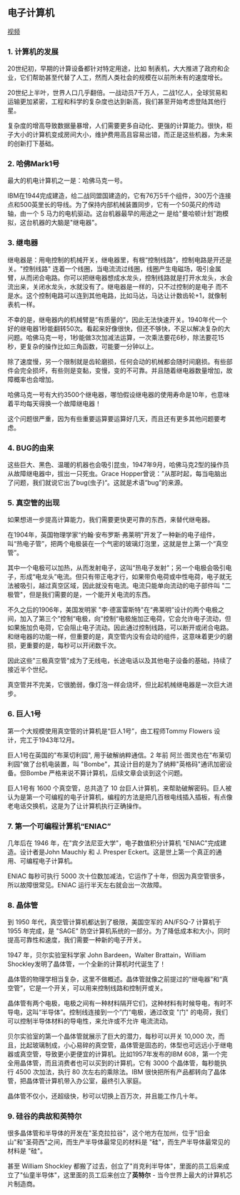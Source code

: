 ## 电子计算机

[视频](https://www.bilibili.com/video/av21376839?p=2)

### 1. 计算机的发展

20世纪初，早期的计算设备都针对特定用途，比如 制表机，大大推进了政府和企业，它们帮助甚至代替了人工，然而人类社会的规模在以前所未有的速度增长。


<!--more-->


20世纪上半叶，世界人口几乎翻倍。一战动员7千万人，二战1亿人，全球贸易和运输更加紧密，工程和科学的复杂度也达到新高，我们甚至开始考虑登陆其他行星。

复杂度的增高导致数据量暴增，人们需要更多自动化、更强的计算能力。很快，柜子大小的计算机变成房间大小，维护费用高且容易出错，而正是这些机器，为未来的创新打下基础。

### 2. 哈佛Mark1号

最大的机电计算机之一是：哈佛马克一号。

IBM在1944完成建造，给二战同盟国建造的，它有76万5千个组件，300万个连接点和500英里长的导线。为了保持内部机械装置同步，它有一个50英尺的传动轴，由一个 5 马力的电机驱动。这台机器最早的用途之一 是给"曼哈顿计划"跑模拟，这台机器的大脑是"继电器"。

### 3. 继电器

继电器是：用电控制的机械开关，继电器里，有根“控制线路”，控制电路是开还是关。"控制线路" 连着一个线圈，当电流流过线圈，线圈产生电磁场，吸引金属臂，从而闭合电路。你可以把继电器想成水龙头，控制线路就是打开水龙头，水会流出来，关闭水龙头，水就没有了。继电器是一样的，只不过控制的是电子  而不是水。这个控制电路可以连到其他电路，比如马达，马达让计数齿轮+1，就像制表机一样。

不幸的是，继电器内的机械臂是“有质量的“，因此无法快速开关。1940年代一个好的继电器1秒能翻转50次。看起来好像很快，但还不够快，不足以解决复杂的大问题。哈佛马克一号，1秒能做3次加减法运算，一次乘法要花6秒，除法要花15秒，更复杂的操作比如三角函数，可能要一分钟以上。

除了速度慢，另一个限制就是齿轮磨损，任何会动的机械都会随时间磨损。有些部件会完全损坏，有些则是变黏，变慢，变的不可靠。并且随着继电器数量增加，故障概率也会增加。

哈佛马克一号有大约3500个继电器，哪怕假设继电器的使用寿命是10年，也意味着平均每天得换一个故障继电器！

这个问题很严重，因为有些重要运算要运算好几天，而且还有更多其他问题要考虑。

### 4. BUG的由来

这些巨大、黑色、温暖的机器也会吸引昆虫，1947年9月，哈佛马克2型的操作员从故障继电器中，拔出一只死虫。Grace Hopper曾说：”从那时起，每当电脑出了问题，我们就说它出了bug(虫子)“。这就是术语“bug”的来源。

### 5. 真空管的出现

如果想进一步提高计算能力，我们需要更快更可靠的东西，来替代继电器。

在1904年，英国物理学家“约翰·安布罗斯·弗莱明"开发了一种新的电子组件，叫“热电子管”，把两个电极装在一个气密的玻璃灯泡里，这就是世上第一个“真空管”。

其中一个电极可以加热，从而发射电子，这叫“热电子发射”；另一个电极会吸引电子，形成“电龙头”电流。但只有带正电才行，如果带负电荷或中性电荷，电子就无法被吸引，越过真空区域，因此就没有电流。电流只能单向流动的电子部件叫 "二极管"，但是我们需要的是，一个能开关电流的东西。

不久之后的1906年，美国发明家 "李·德富雷斯特"在“弗莱明”设计的两个电极之间，加入了第三个”控制“电极，向”控制“电极施加正电荷，它会允许电子流动，但如果施加负电荷，它会阻止电子流动。因此通过控制线路，可以断开或闭合电路。和继电器的功能一样，但重要的是，真空管内没有会动的组件，这意味着更少的磨损，更重要的是，每秒可以开闭数千次。

因此这些"三极真空管"成为了无线电，长途电话以及其他电子设备的基础，持续了接近半个世纪。

真空管并不完美，它很脆弱，像灯泡一样会烧坏，但比起机械继电器是一次巨大进步。

### 6. 巨人1号

第一个大规模使用真空管的计算机是“巨人1号”，由工程师Tommy Flowers 设计，完工于1943年12月。

巨人1号在英国的"布莱切利园", 用于破解纳粹通信。2 年前 阿兰·图灵也在"布莱切利园"做了台机电装置，叫 "Bombe"，其设计目的是为了纳粹"英格码"通讯加密设备。但Bombe 严格来说不算计算机，后续文章会谈到这个问题。

巨人1号有 1600 个真空管，总共造了 10 台巨人计算机，来帮助破解密码。巨人被认为是第一个可编程的电子计算机，编程的方法是把几百根电线插入插板，有点像老电话交换机，这是为了让计算机执行正确操作。

### 7. 第一个可编程计算机“ENIAC”

几年后在 1946 年，在"宾夕法尼亚大学"，电子数值积分计算机 "ENIAC"完成建造。设计者是John Mauchly 和 J. Presper Eckert。这是世上第一个真正的通用、可编程电子计算机。

ENIAC 每秒可执行 5000 次十位数加减法，它运作了十年，但因为真空管很多，所以故障很常见。ENIAC 运行半天左右就会出一次故障。

### 8. 晶体管

到 1950 年代，真空管计算机都达到了极限，美国空军的 AN/FSQ-7 计算机于 1955 年完成，是 "SAGE" 防空计算机系统的一部分。为了降低成本和大小，同时提高可靠性和速度，我们需要一种新的电子开关。

1947 年，贝尔实验室科学家  John Bardeen，Walter Brattain，William Shockley发明了晶体管，一个全新的计算机时代诞生了！

晶体管的物理学相当复杂，这里不做概述。晶体管就像之前提过的“继电器”和“真空管”，它是一个开关，可以用来控制线路和控制开或关。

晶体管有两个电极，电极之间有一种材料隔开它们，这种材料有时候导电，有时不导电，这叫“半导体”。控制线连接到一个”门“电极，通过改变 "门" 的电荷，我们可以控制半导体材料的导电性，来允许或不允许 电流流动。

贝尔实验室的第一个晶体管就展示了巨大的潜力，每秒可以开关 10,000 次，而且，比起玻璃制成，小心易碎的真空管，晶体管是固态的，体型也可远远小于继电器或真空管，导致更小更便宜的计算机。比如1957年发布的IBM 608，第一个完全用晶体管，而且消费者也可以买到的计算机，它有 3000 个晶体管，每秒能执行 4500 次加法，执行 80 次左右的乘除法。IBM 很快把所有产品都转向了晶体管，把晶体管计算机带入办公室，最终引入家庭。

晶体管不仅小，还超级快，秒可以切换上百万次，并且能工作几十年。

### 9. 硅谷的典故和英特尔

很多晶体管和半导体的开发在"圣克拉拉谷"，这个地方在加州，位于"旧金山"和"圣荷西"之间，而生产半导体最常见的材料是 "硅"，而生产半导体最常见的材料是 "硅"。

甚至 William Shockley 都搬了过去，创立了"肖克利半导体"，里面的员工后来成立了"仙童半导体"，这里面的员工后来创立了**英特尔** - 当今世界上最大的计算机芯片制造商。





